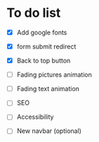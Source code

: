 
# To do list

- [x] Add google fonts

- [x] form submit redirect

- [x] Back to top button

- [ ] Fading pictures animation

- [ ] Fading text animation

- [ ] SEO

- [ ] Accessibility

- [ ] New navbar (optional)

